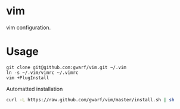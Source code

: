 vim
===

vim configuration.

Usage
=====
```
git clone git@github.com:gwarf/vim.git ~/.vim
ln -s ~/.vim/vimrc ~/.vimrc
vim +PlugInstall
```

Automatted installation

``` sh
curl -L https://raw.github.com/gwarf/vim/master/install.sh | sh
```
